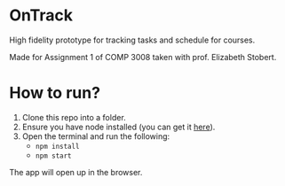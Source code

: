 # OnTrack

High fidelity prototype for tracking tasks and schedule for courses. 

Made for Assignment 1 of COMP 3008 taken with prof. Elizabeth Stobert.

# How to run?

1. Clone this repo into a folder.
2. Ensure you have node installed (you can get it [here](https://nodejs.org/en/download)).
3. Open the terminal and run the following:
   - `npm install`
   - `npm start`

The app will open up in the browser. 
